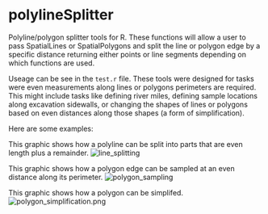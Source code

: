 # polylineSplitter
Polyline/polygon splitter tools for R. These functions will allow a user to pass SpatialLines or SpatialPolygons and split the line or polygon edge by a specific distance returning either points or line segments depending on which functions are used.

Useage can be see in the `test.r` file. These tools were designed for tasks were even measurements along lines or polygons perimeters are required. This might include tasks like defining river miles, defining sample locations along excavation sidewalls, or changing the shapes of lines or polygons based on even distances along those shapes (a form of simplification). 

Here are some examples:

This graphic shows how a polyline can be split into parts that are even length plus a remainder. 
![line_splitting]("./images/line_splitting.png")

This graphic shows how a polygon edge can be sampled at an even distance along its perimeter.
![polygon_sampling]("./images/polygon_sampling.png")

This graphic shows how a polygon can be simplifed.
![polygon_simplification.png]("./images/polygon_simplification.png")


